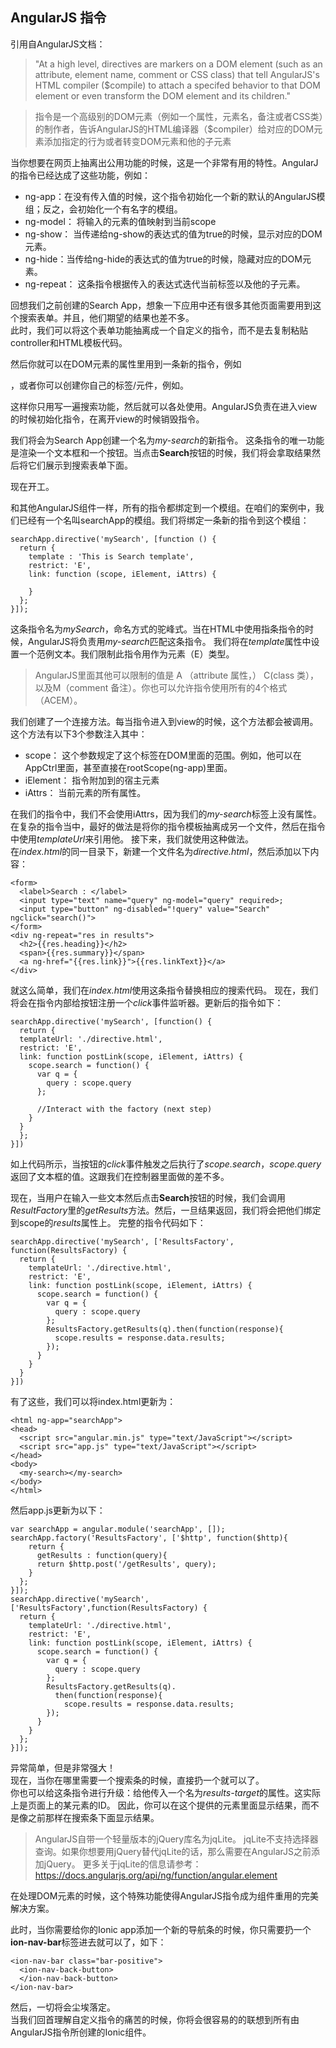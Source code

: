 ## AngularJS 指令

引用自AngularJS文档：

> "At a high level, directives are markers on a DOM element (such as an attribute,
   element name, comment or CSS class) that tell AngularJS's HTML compiler
 ($compile) to attach a specifed behavior to that DOM element or even transform
 the DOM element and its children."
 
> 指令是一个高级别的DOM元素（例如一个属性，元素名，备注或者CSS类）的制作者，告诉AngularJS的HTML编译器（$compiler）给对应的DOM元素添加指定的行为或者转变DOM元素和他的子元素

当你想要在网页上抽离出公用功能的时候，这是一个非常有用的特性。AngularJ的指令已经达成了这些功能，例如：
* ng-app：在没有传入值的时候，这个指令初始化一个新的默认的AngularJS模组；反之，会初始化一个有名字的模组。
* ng-model： 将输入的元素的值映射到当前scope
* ng-show： 当传递给ng-show的表达式的值为true的时候，显示对应的DOM元素。
* ng-hide：当传给ng-hide的表达式的值为true的时候，隐藏对应的DOM元素。
* ng-repeat： 这条指令根据传入的表达式迭代当前标签以及他的子元素。

回想我们之前创建的Search App，想象一下应用中还有很多其他页面需要用到这个搜索表单。并且，他们期望的结果也差不多。  
此时，我们可以将这个表单功能抽离成一个自定义的指令，而不是去复制粘贴controller和HTML模板代码。

然后你就可以在DOM元素的属性里用到一条新的指令，例如<div my-search></div>，或者你可以创建你自己的标签/元件，例如<my-search></my-search>。

这样你只用写一遍搜索功能，然后就可以各处使用。AngularJS负责在进入view的时候初始化指令，在离开view的时候销毁指令。

我们将会为Search App创建一个名为*my-search*的新指令。
这条指令的唯一功能是渲染一个文本框和一个按钮。当点击**Search**按钮的时候，我们将会拿取结果然后将它们展示到搜索表单下面。

现在开工。

和其他AngularJS组件一样，所有的指令都绑定到一个模组。在咱们的案例中，我们已经有一个名叫searchApp的模组。我们将绑定一条新的指令到这个模组：

```
searchApp.directive('mySearch', [function () {
  return {
    template : 'This is Search template',
    restrict: 'E',
    link: function (scope, iElement, iAttrs) {

    }
  };
}]);
```

这条指令名为*mySearch*，命名方式的驼峰式。当在HTML中使用指条指令的时候，AngularJS将负责用*my-search*匹配这条指令。
我们将在*template*属性中设置一个范例文本。我们限制此指令用作为元素（E）类型。

> AngularJS里面其他可以限制的值是 A （attribute 属性，） C(class 类），以及M（comment 备注）。你也可以允许指令使用所有的4个格式（ACEM）。

我们创建了一个连接方法。每当指令进入到view的时候，这个方法都会被调用。这个方法有以下3个参数注入其中：

* scope： 这个参数规定了这个标签在DOM里面的范围。例如，他可以在AppCtrl里面，甚至直接在rootScope(ng-app)里面。
* iElement： 指令附加到的宿主元素
* iAttrs： 当前元素的所有属性。

在我们的指令中，我们不会使用iAttrs，因为我们的*my-search*标签上没有属性。
在复杂的指令当中，最好的做法是将你的指令模板抽离成另一个文件，然后在指令中使用*templateUrl*来引用他。
接下来，我们就使用这种做法。  
在*index.html*的同一目录下，新建一个文件名为*directive.html*，然后添加以下内容：
```
<form>
  <label>Search : </label>
  <input type="text" name="query" ng-model="query" required>;
  <input type="button" ng-disabled="!query" value="Search" ngclick="search()">
</form>
<div ng-repeat="res in results">
  <h2>{{res.heading}}</h2>
  <span>{{res.summary}}</span>
  <a ng-href="{{res.link}}">{{res.linkText}}</a>
</div>
```

就这么简单，我们在*index.html*使用这条指令替换相应的搜索代码。
现在，我们将会在指令内部给按钮注册一个*click*事件监听器。更新后的指令如下：

```
searchApp.directive('mySearch', [function() {
  return {
  templateUrl: './directive.html',
  restrict: 'E',
  link: function postLink(scope, iElement, iAttrs) {
    scope.search = function() {
      var q = {
        query : scope.query
      };

      //Interact with the factory (next step)
    }
  }
  };
}])
```

如上代码所示，当按钮的*click*事件触发之后执行了*scope.search*，*scope.query*返回了文本框的值。这跟我们在控制器里面做的差不多。

现在，当用户在输入一些文本然后点击**Search**按钮的时候，我们会调用*ResultFactory*里的*getResults*方法。然后，一旦结果返回，我们将会把他们绑定到scope的*results*属性上。
完整的指令代码如下：
```
searchApp.directive('mySearch', ['ResultsFactory',
function(ResultsFactory) {
  return {
    templateUrl: './directive.html',
    restrict: 'E',
    link: function postLink(scope, iElement, iAttrs) {
      scope.search = function() {
        var q = {
          query : scope.query
        };
        ResultsFactory.getResults(q).then(function(response){ 
          scope.results = response.data.results;
        });
      }
    }
  }
}]) 
```

有了这些，我们可以将index.html更新为：
```
<html ng-app="searchApp">
<head>
  <script src="angular.min.js" type="text/JavaScript"></script>
  <script src="app.js" type="text/JavaScript"></script>
</head>
<body>
  <my-search></my-search>
</body>
</html>
```
然后app.js更新为以下：
```
var searchApp = angular.module('searchApp', []);
searchApp.factory('ResultsFactory', ['$http', function($http){
    return {
      getResults : function(query){
      return $http.post('/getResults', query);
    }
  };
}]);
searchApp.directive('mySearch', ['ResultsFactory',function(ResultsFactory) {
  return {
    templateUrl: './directive.html',
    restrict: 'E',
    link: function postLink(scope, iElement, iAttrs) {
      scope.search = function() {
        var q = {
          query : scope.query
        };
        ResultsFactory.getResults(q).
          then(function(response){
            scope.results = response.data.results;
        });
      }
    }
  };
}]);
```  
异常简单，但是非常强大！  
现在，当你在哪里需要一个搜索条的时候，直接扔一个<my-search></my-search>就可以了。  
你也可以给这条指令进行升级：给他传入一个名为*results-target*的属性。这实际上是页面上的某元素的ID。
因此，你可以在这个提供的元素里面显示结果，而不是像之前那样在搜索条下面显示结果。

> AngularJS自带一个轻量版本的jQuery库名为jqLite。
jqLite不支持选择器查询。如果你想要用jQuery替代jqLite的话，那么需要在AngularJS之前添加jQuery。
更多关于jqLite的信息请参考：https://docs.angularjs.org/api/ng/function/angular.element  

在处理DOM元素的时候，这个特殊功能使得AngularJS指令成为组件重用的完美解决方案。

此时，当你需要给你的Ionic app添加一个新的导航条的时候，你只需要扔一个**ion-nav-bar**标签进去就可以了，如下：
```
<ion-nav-bar class="bar-positive">
  <ion-nav-back-button>
  </ion-nav-back-button>
</ion-nav-bar>
```  
然后，一切将会尘埃落定。  
当我们回首理解自定义指令的痛苦的时候，你将会很容易的的联想到所有由AngularJS指令所创建的Ionic组件。